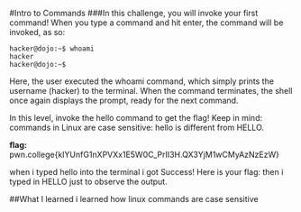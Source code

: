 #Intro to Commands
###In this challenge, you will invoke your first command! When you type a command and hit enter, the command will be invoked, as so:
```
hacker@dojo:~$ whoami
hacker
hacker@dojo:~$
```
Here, the user executed the whoami command, which simply prints the username (hacker) to the terminal. When the command terminates, the shell once again displays the prompt, ready for the next command.

In this level, invoke the hello command to get the flag! Keep in mind: commands in Linux are case sensitive: hello is different from HELLO.

**flag:** pwn.college{kIYUnfG1nXPVXx1E5W0C_PrII3H.QX3YjM1wCMyAzNzEzW}

when i typed hello into the terminal i got Success! Here is your flag: 
then i typed in HELLO just to observe the output.

##What I learned 
i learned how linux commands are case sensitive
